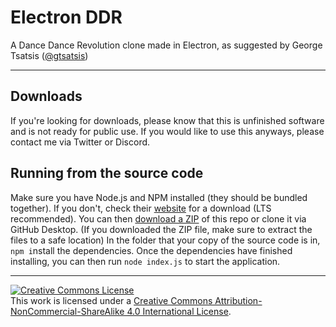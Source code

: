 # Electron DDR
A Dance Dance Revolution clone made in Electron, as suggested by George Tsatsis ([@gtsatsis](https://www.github.com/gtsatsis))

---

## Downloads
If you're looking for downloads, please know that this is unfinished software and is not ready for public use. If you would like to use this anyways, please contact me via Twitter or Discord.

## Running from the source code
Make sure you have Node.js and NPM installed (they should be bundled together). If you don't, check their [website](https://www.nodejs.org/) for a download (LTS recommended). You can then [download a ZIP](https://github.com/GlitchMasta47/electron-ddr/archive/master.zip) of this repo or clone it via GitHub Desktop. (If you downloaded the ZIP file, make sure to extract the files to a safe location) In the folder that your copy of the source code is in, `npm i`nstall the dependencies. Once the dependencies have finished installing, you can then run `node index.js` to start the application.

---

<a rel="license" href="http://creativecommons.org/licenses/by-nc-sa/4.0/"><img alt="Creative Commons License" style="border-width:0" src="https://i.creativecommons.org/l/by-nc-sa/4.0/88x31.png" /></a><br />This <span xmlns:dct="http://purl.org/dc/terms/" href="http://purl.org/dc/dcmitype/InteractiveResource" rel="dct:type">work</span> is licensed under a <a rel="license" href="http://creativecommons.org/licenses/by-nc-sa/4.0/">Creative Commons Attribution-NonCommercial-ShareAlike 4.0 International License</a>.
